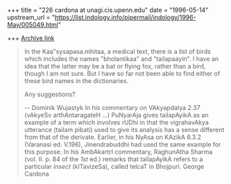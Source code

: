 +++
title = "226 cardona at unagi.cis.upenn.edu"
date = "1996-05-14"
upstream_url = "https://list.indology.info/pipermail/indology/1996-May/005049.html"

+++
[Archive link](https://list.indology.info/pipermail/indology/1996-May/005049.html)

>In the Kaa"sysapasa.mhitaa, a medical text, there is a list of birds which
>includes the names "bholantikaa" and "tailapaayin".  I have an idea that
>the latter may be a bat or flying fox, rather than a bird, though I am not
>sure.  But I have so far not been able to find either of these bird names
>in the dictionaries.
>
>Any suggestions?
>
>--
>Dominik Wujastyk
In his commentary on VAkyapdaIya 2.37 (vAkyeSv arthAntaragateH ...)
PuNyarAja gives tailapAyikA as an example of a term which involves rUDhi in
that the vigrahavAkya utterance (tailam pibati) used to give its analysis
has a sense different from that of the derivate.  Earlier, in his NyAsa on
KAzikA 6.3.2 (Varanasi ed. V.196), Jinendrabuddhi had used the same example
for this purpose.  In his AmbAkartrI commentary, RaghunAtha Sharma (vol.
II. p. 84 of the *1st* ed.) remarks that tailapAyikA refers to a particular
*insect* (kITavizeSa), called telcaT in Bhojpuri.  George Cardona






